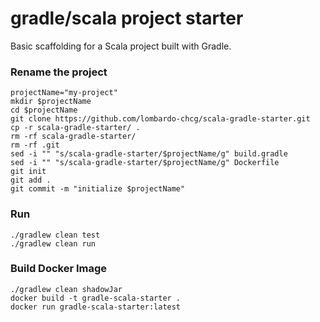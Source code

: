# gradle/scala project starter

Basic scaffolding for a Scala project built with Gradle.

### Rename the project 

```
projectName="my-project"
mkdir $projectName
cd $projectName 
git clone https://github.com/lombardo-chcg/scala-gradle-starter.git
cp -r scala-gradle-starter/ .
rm -rf scala-gradle-starter/
rm -rf .git
sed -i "" "s/scala-gradle-starter/$projectName/g" build.gradle
sed -i "" "s/scala-gradle-starter/$projectName/g" Dockerfile
git init
git add .
git commit -m "initialize $projectName"
```


### Run
```
./gradlew clean test
./gradlew clean run
```

### Build Docker Image
```
./gradlew clean shadowJar
docker build -t gradle-scala-starter .
docker run gradle-scala-starter:latest
```
